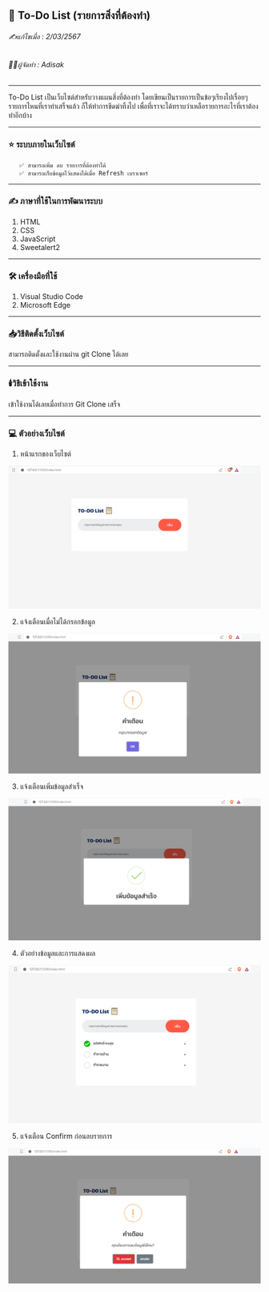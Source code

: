 ## 📖 To-Do List (รายการสิ่งที่ต้องทำ)

###### ✍️แก้ไขเมื่อ : 2/03/2567
###### 👨‍💻ผู้จัดทำ : Adisak
___
 To-Do List เป็นเว็บไซต์สำหรับวางแผนสิ่งที่ต้องทำ โดยเขียนเป็นรายการเป็นข้อๆเรียงไปเรื่อยๆ รายการไหนที่เราทำเสร็จแล้ว ก็ให้ทำการขีดฆ่าทิ้งไป เพื่อที่เราจะได้ทราบว่าเหลือรายการอะไรที่เราต้องทำอีกบ้าง

___ 

### ⭐ ระบบภายในเว็บไซต์
       ✅ สามารถเพิ่ม ลบ รายการที่ต้องทำได้
       ✅ สามารถเก็บข้อมูลไว้แสดงได้เมื่อ Refresh เบราเซอร์
___

### ✍️ ภาษาที่ใช้ในการพัฒนาระบบ

1. HTML
2. CSS
3. JavaScript
4. Sweetalert2

___

### 🛠️ เครื่องมือที่ใช้

1. Visual Studio Code
2. Microsoft Edge

___

### 📥วิธีติดตั้งเว็บไซต์
  สามารถติดตั้งและใช้งานผ่าน git Clone ได้เลย
___

### 🕯️วิธีเข้าใช้งาน
  เข้าใช้งานได้เลยเมื่อทำการ Git Clone เสร็จ
___

### 💻 ตัวอย่างเว็บไซต์

1. หน้าแรกของเว็บไซต์

![index](https://github.com/Adisak-KS/TO-Do-List/blob/main/previews/pre-1.png)

2. แจ้งเตือนเมื่อไม่ได้กรอกข้อมูล

![index](https://github.com/Adisak-KS/TO-Do-List/blob/main/previews/pre-2.png)

3. แจ้งเตือนเพิ่มข้อมูลสำเร็จ

![index](https://github.com/Adisak-KS/TO-Do-List/blob/main/previews/pre-3.png)

4. ตัวอย่างข้อมูลและการแสดงผล

![index](https://github.com/Adisak-KS/TO-Do-List/blob/main/previews/pre-4.png)

5. แจ้งเตือน Confirm ก่อนลบรายการ

![index](https://github.com/Adisak-KS/TO-Do-List/blob/main/previews/pre-5.png)
